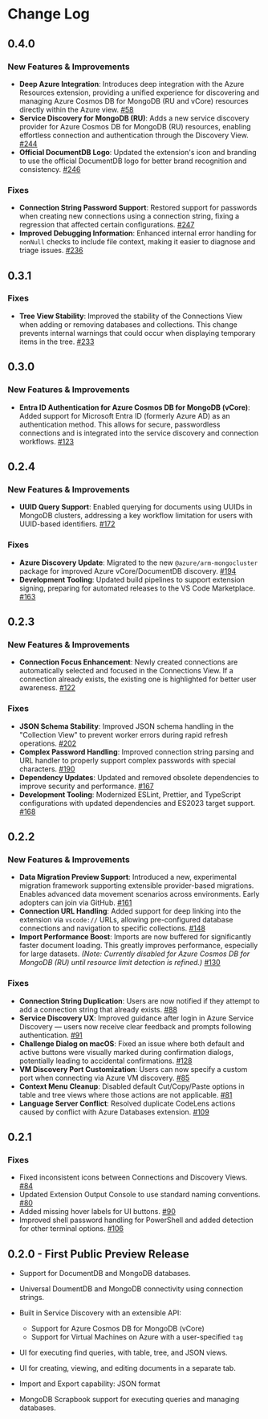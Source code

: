 # Change Log

## 0.4.0

### New Features & Improvements

- **Deep Azure Integration**: Introduces deep integration with the Azure Resources extension, providing a unified experience for discovering and managing Azure Cosmos DB for MongoDB (RU and vCore) resources directly within the Azure view. [#58](https://github.com/microsoft/vscode-documentdb/issues/58)
- **Service Discovery for MongoDB (RU)**: Adds a new service discovery provider for Azure Cosmos DB for MongoDB (RU) resources, enabling effortless connection and authentication through the Discovery View. [#244](https://github.com/microsoft/vscode-documentdb/issues/244)
- **Official DocumentDB Logo**: Updated the extension's icon and branding to use the official DocumentDB logo for better brand recognition and consistency. [#246](https://github.com/microsoft/vscode-documentdb/pull/246)

### Fixes

- **Connection String Password Support**: Restored support for passwords when creating new connections using a connection string, fixing a regression that affected certain configurations. [#247](https://github.com/microsoft/vscode-documentdb/pull/247)
- **Improved Debugging Information**: Enhanced internal error handling for `nonNull` checks to include file context, making it easier to diagnose and triage issues. [#236](https://github.com/microsoft/vscode-documentdb/pull/236)

## 0.3.1

### Fixes

- **Tree View Stability**: Improved the stability of the Connections View when adding or removing databases and collections. This change prevents internal warnings that could occur when displaying temporary items in the tree. [#233](https://github.com/microsoft/vscode-documentdb/pull/233)

## 0.3.0

### New Features & Improvements

- **Entra ID Authentication for Azure Cosmos DB for MongoDB (vCore)**: Added support for Microsoft Entra ID (formerly Azure AD) as an authentication method. This allows for secure, passwordless connections and is integrated into the service discovery and connection workflows. [#123](https://github.com/microsoft/vscode-documentdb/issues/123)

## 0.2.4

### New Features & Improvements

- **UUID Query Support**: Enabled querying for documents using UUIDs in MongoDB clusters, addressing a key workflow limitation for users with UUID-based identifiers. [#172](https://github.com/microsoft/vscode-documentdb/issues/172)

### Fixes

- **Azure Discovery Update**: Migrated to the new `@azure/arm-mongocluster` package for improved Azure vCore/DocumentDB discovery. [#194](https://github.com/microsoft/vscode-documentdb/issues/194)
- **Development Tooling**: Updated build pipelines to support extension signing, preparing for automated releases to the VS Code Marketplace. [#163](https://github.com/microsoft/vscode-documentdb/issues/163)

## 0.2.3

### New Features & Improvements

- **Connection Focus Enhancement**: Newly created connections are automatically selected and focused in the Connections View. If a connection already exists, the existing one is highlighted for better user awareness. [#122](https://github.com/microsoft/vscode-documentdb/issues/122)

### Fixes

- **JSON Schema Stability**: Improved JSON schema handling in the "Collection View" to prevent worker errors during rapid refresh operations. [#202](https://github.com/microsoft/vscode-documentdb/pull/202)
- **Complex Password Handling**: Improved connection string parsing and URL handler to properly support complex passwords with special characters. [#190](https://github.com/microsoft/vscode-documentdb/issues/190)
- **Dependency Updates**: Updated and removed obsolete dependencies to improve security and performance. [#167](https://github.com/microsoft/vscode-documentdb/issues/167)
- **Development Tooling**: Modernized ESLint, Prettier, and TypeScript configurations with updated dependencies and ES2023 target support. [#168](https://github.com/microsoft/vscode-documentdb/issues/168)

## 0.2.2

### New Features & Improvements

- **Data Migration Preview Support**: Introduced a new, experimental migration framework supporting extensible provider-based migrations. Enables advanced data movement scenarios across environments. Early adopters can join via GitHub. [#161](https://github.com/microsoft/vscode-documentdb/pull/161)
- **Connection URL Handling**: Added support for deep linking into the extension via `vscode://` URLs, allowing pre-configured database connections and navigation to specific collections. [#148](https://github.com/microsoft/vscode-documentdb/issues/148)
- **Import Performance Boost**: Imports are now buffered for significantly faster document loading. This greatly improves performance, especially for large datasets. _(Note: Currently disabled for Azure Cosmos DB for MongoDB (RU) until resource limit detection is refined.)_ [#130](https://github.com/microsoft/vscode-documentdb/issues/130)

### Fixes

- **Connection String Duplication**: Users are now notified if they attempt to add a connection string that already exists. [#88](https://github.com/microsoft/vscode-documentdb/issues/88)
- **Service Discovery UX**: Improved guidance after login in Azure Service Discovery — users now receive clear feedback and prompts following authentication. [#91](https://github.com/microsoft/vscode-documentdb/issues/91)
- **Challenge Dialog on macOS**: Fixed an issue where both default and active buttons were visually marked during confirmation dialogs, potentially leading to accidental confirmations. [#128](https://github.com/microsoft/vscode-documentdb/issues/128)
- **VM Discovery Port Customization**: Users can now specify a custom port when connecting via Azure VM discovery. [#85](https://github.com/microsoft/vscode-documentdb/issues/85)
- **Context Menu Cleanup**: Disabled default Cut/Copy/Paste options in table and tree views where those actions are not applicable. [#81](https://github.com/microsoft/vscode-documentdb/issues/81)
- **Language Server Conflict**: Resolved duplicate CodeLens actions caused by conflict with Azure Databases extension. [#109](https://github.com/microsoft/vscode-documentdb/issues/109)

## 0.2.1

### Fixes

- Fixed inconsistent icons between Connections and Discovery Views. [#84](https://github.com/ms/vscode-documentdb/issues/84)
- Updated Extension Output Console to use standard naming conventions. [#80](https://github.com/ms/vscode-documentdb/issues/80)
- Added missing hover labels for UI buttons. [#90](https://github.com/ms/vscode-documentdb/issues/90)
- Improved shell password handling for PowerShell and added detection for other terminal options. [#106](https://github.com/ms/vscode-documentdb/issues/106)

## 0.2.0 - First Public Preview Release

- Support for DocumentDB and MongoDB databases.
- Universal DoumentDB and MongoDB connectivity using connection strings.
- Built in Service Discovery with an extensible API:
  - Support for Azure Cosmos DB for MongoDB (vCore)
  - Support for Virtual Machines on Azure with a user-specified `tag`

- UI for executing find queries, with table, tree, and JSON views.
- UI for creating, viewing, and editing documents in a separate tab.
- Import and Export capability: JSON format
- MongoDB Scrapbook support for executing queries and managing databases.

